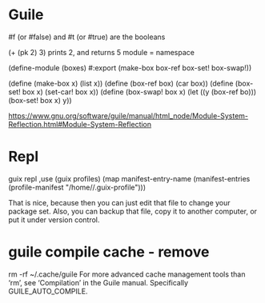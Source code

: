 # Guile

 #f (or #false) and #t (or #true) are the booleans

(+ (pk 2) 3) prints 2, and returns 5
module = namespace

(define-module (boxes)
  #:export (make-box box-ref box-set! box-swap!))

(define (make-box x) (list x))
(define (box-ref box) (car box))
(define (box-set! box x) (set-car! box x))
(define (box-swap! box x)
  (let ((y (box-ref bo)))
    (box-set! box x)
    y))

https://www.gnu.org/software/guile/manual/html_node/Module-System-Reflection.html#Module-System-Reflection

# Repl

guix repl
,use (guix profiles)
(map manifest-entry-name (manifest-entries (profile-manifest "/home/<username>/.guix-profile")))

That is nice, because then you can just edit that file to change your package set. Also, you can backup that file, copy it to another computer, or put it under version control.


# guile compile cache - remove

rm -rf ~/.cache/guile
For more advanced cache management tools than ‘rm’, see ‘Compilation’ in the Guile manual.
Specifically GUILE_AUTO_COMPILE.
